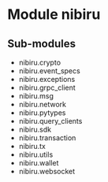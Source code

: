 Module nibiru
=============

Sub-modules
-----------
* nibiru.crypto
* nibiru.event_specs
* nibiru.exceptions
* nibiru.grpc_client
* nibiru.msg
* nibiru.network
* nibiru.pytypes
* nibiru.query_clients
* nibiru.sdk
* nibiru.transaction
* nibiru.tx
* nibiru.utils
* nibiru.wallet
* nibiru.websocket

